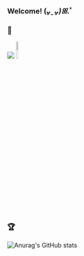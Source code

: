 ### Welcome! (*ᴗ͈ˬᴗ͈)ꕤ*.ﾟ

### 📎
<a href="https://velog.io/@minji1289"><img src="https://img.shields.io/badge/Tech%20Blog-11B48A?style=flat-square&logo=Vimeo&logoColor=white&link=https://velog.io/@minji1289"/></a>
<a href="https://www.linkedin.com/in/minji-kim-5b2817321"><img src="https://img.shields.io/badge/LinkedIn-0077B5?style=for-the-badge&logo=linkedin&logoColor=white&link=https://www.linkedin.com/in/minji-kim-5b2817321" width=10% height=10%/></a>


### 🏆
![Anurag's GitHub stats](https://github-readme-stats.vercel.app/api?username=minji1289&show_icons=true&theme=vue)

<!--
**minji1289/minji1289** is a ✨ _special_ ✨ repository because its `README.md` (this file) appears on your GitHub profile.

Here are some ideas to get you started:

- 🔭 I’m currently working on ...
- 🌱 I’m currently learning ...
- 👯 I’m looking to collaborate on ...
- 🤔 I’m looking for help with ...
- 💬 Ask me about ...
- 📫 How to reach me: ...
- 😄 Pronouns: ...
- ⚡ Fun fact: ...
-->

